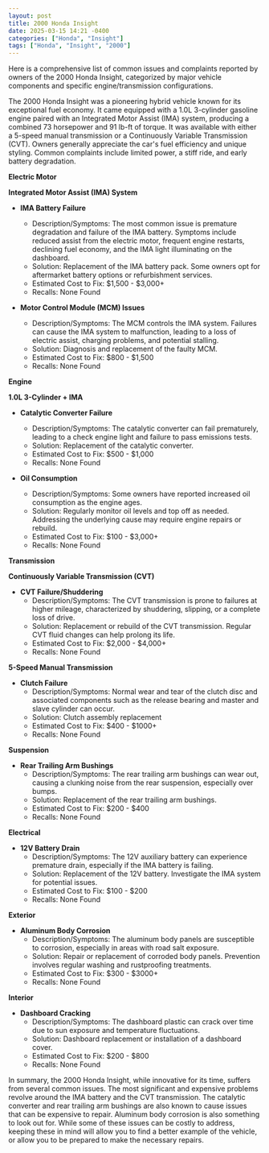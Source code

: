```yaml
---
layout: post
title: 2000 Honda Insight
date: 2025-03-15 14:21 -0400
categories: ["Honda", "Insight"]
tags: ["Honda", "Insight", "2000"]
---
```

Here is a comprehensive list of common issues and complaints reported by owners of the 2000 Honda Insight, categorized by major vehicle components and specific engine/transmission configurations.

The 2000 Honda Insight was a pioneering hybrid vehicle known for its exceptional fuel economy. It came equipped with a 1.0L 3-cylinder gasoline engine paired with an Integrated Motor Assist (IMA) system, producing a combined 73 horsepower and 91 lb-ft of torque. It was available with either a 5-speed manual transmission or a Continuously Variable Transmission (CVT). Owners generally appreciate the car's fuel efficiency and unique styling. Common complaints include limited power, a stiff ride, and early battery degradation.

**Electric Motor**

**Integrated Motor Assist (IMA) System**

*   **IMA Battery Failure**
    *   Description/Symptoms: The most common issue is premature degradation and failure of the IMA battery. Symptoms include reduced assist from the electric motor, frequent engine restarts, declining fuel economy, and the IMA light illuminating on the dashboard.
    *   Solution: Replacement of the IMA battery pack. Some owners opt for aftermarket battery options or refurbishment services.
    *   Estimated Cost to Fix: $1,500 - $3,000+
    *   Recalls: None Found

*   **Motor Control Module (MCM) Issues**
    *   Description/Symptoms: The MCM controls the IMA system. Failures can cause the IMA system to malfunction, leading to a loss of electric assist, charging problems, and potential stalling.
    *   Solution: Diagnosis and replacement of the faulty MCM.
    *   Estimated Cost to Fix: $800 - $1,500
    *   Recalls: None Found

**Engine**

**1.0L 3-Cylinder + IMA**

*   **Catalytic Converter Failure**
    *   Description/Symptoms: The catalytic converter can fail prematurely, leading to a check engine light and failure to pass emissions tests.
    *   Solution: Replacement of the catalytic converter.
    *   Estimated Cost to Fix: $500 - $1,000
    *   Recalls: None Found

*   **Oil Consumption**
    *   Description/Symptoms: Some owners have reported increased oil consumption as the engine ages.
    *   Solution: Regularly monitor oil levels and top off as needed. Addressing the underlying cause may require engine repairs or rebuild.
    *   Estimated Cost to Fix: $100 - $3,000+
    *   Recalls: None Found

**Transmission**

**Continuously Variable Transmission (CVT)**

*   **CVT Failure/Shuddering**
    *   Description/Symptoms: The CVT transmission is prone to failures at higher mileage, characterized by shuddering, slipping, or a complete loss of drive.
    *   Solution: Replacement or rebuild of the CVT transmission. Regular CVT fluid changes can help prolong its life.
    *   Estimated Cost to Fix: $2,000 - $4,000+
    *   Recalls: None Found

**5-Speed Manual Transmission**
*   **Clutch Failure**
    *   Description/Symptoms: Normal wear and tear of the clutch disc and associated components such as the release bearing and master and slave cylinder can occur.
    *   Solution: Clutch assembly replacement
    *   Estimated Cost to Fix: $400 - $1000+
    *   Recalls: None Found

**Suspension**

*   **Rear Trailing Arm Bushings**
    *   Description/Symptoms: The rear trailing arm bushings can wear out, causing a clunking noise from the rear suspension, especially over bumps.
    *   Solution: Replacement of the rear trailing arm bushings.
    *   Estimated Cost to Fix: $200 - $400
    *   Recalls: None Found

**Electrical**

*   **12V Battery Drain**
    *   Description/Symptoms: The 12V auxiliary battery can experience premature drain, especially if the IMA battery is failing.
    *   Solution: Replacement of the 12V battery. Investigate the IMA system for potential issues.
    *   Estimated Cost to Fix: $100 - $200
    *   Recalls: None Found

**Exterior**

*   **Aluminum Body Corrosion**
    *   Description/Symptoms: The aluminum body panels are susceptible to corrosion, especially in areas with road salt exposure.
    *   Solution: Repair or replacement of corroded body panels. Prevention involves regular washing and rustproofing treatments.
    *   Estimated Cost to Fix: $300 - $3000+
    *   Recalls: None Found

**Interior**

*   **Dashboard Cracking**
    *   Description/Symptoms: The dashboard plastic can crack over time due to sun exposure and temperature fluctuations.
    *   Solution: Dashboard replacement or installation of a dashboard cover.
    *   Estimated Cost to Fix: $200 - $800
    *   Recalls: None Found

In summary, the 2000 Honda Insight, while innovative for its time, suffers from several common issues. The most significant and expensive problems revolve around the IMA battery and the CVT transmission. The catalytic converter and rear trailing arm bushings are also known to cause issues that can be expensive to repair. Aluminum body corrosion is also something to look out for. While some of these issues can be costly to address, keeping these in mind will allow you to find a better example of the vehicle, or allow you to be prepared to make the necessary repairs.

